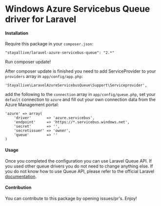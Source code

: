 Windows Azure Servicebus Queue driver for Laravel
=================================================

#### Installation

Require this package in your `composer.json`:

	"stayallive/laravel-azure-servicebus-queue": "2.*"

Run composer update!

After composer update is finished you need to add ServiceProvider to your `providers` array in `app/config/app.php`:

	'Stayallive\LaravelAzureServicebusQueue\Support\Serviceprovider',

add the following to the `connection` array in `app/config/queue.php`, set your `default` connection to `azure` and fill out your own connection data from the Azure Management portal:

	'azure' => array(
        'driver'       => 'azure.servicebus',
        'endpoint'     => 'https://*.servicebus.windows.net',
        'secret'       => '',
        'secretissuer' => 'owner',
        'queue'        => ''
    )

#### Usage

Once you completed the configuration you can use Laravel Queue API. If you used other queue drivers you do not need to change anything else. If you do not know how to use Queue API, please refer to the official Laravel [documentation](http://laravel.com/docs/queues).

#### Contribution

You can contribute to this package by opening issues/pr's. Enjoy!
